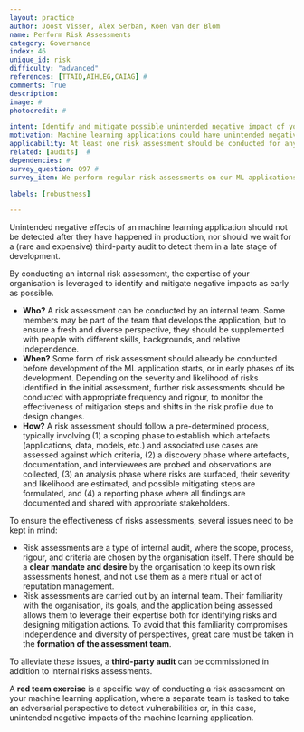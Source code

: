 ```yaml
---
layout: practice
author: Joost Visser, Alex Serban, Koen van der Blom
name: Perform Risk Assessments
category: Governance
index: 46
unique_id: risk
difficulty: "advanced"
references: [TTAID,AIHLEG,CAIAG] #
comments: True
description:
image: #
photocredit: #

intent: Identify and mitigate possible unintended negative impact of your machine learning application. #
motivation: Machine learning applications could have unintended negative impact on your users, the organisation, other organisations, or society at large. A risk assessment is a deliberate, structured process to identify such risks before they occur, so mitigating measures can be designed and implemented.  #
applicability: At least one risk assessment should be conducted for any machine learning application before it goes live. When the stakes are higher (e.g. safety-relevant, vulnerable users, use of personal information), risk assessments should be conducted more frequently and more thoroughly. #
related: [audits]  #
dependencies: #
survey_question: Q97 #
survey_item: We perform regular risk assessments on our ML applications, addressing impact on users, organisations, and society.

labels: [robustness]

---
```


Unintended negative effects of an machine learning application should not be detected after they have happened in production, nor should we  wait for a (rare and expensive) third-party audit to detect them in a late stage of development.

By conducting an internal risk assessment, the expertise of your organisation is leveraged to identify and mitigate negative impacts as early as possible.

* **Who?** A risk assessment can be conducted by an internal team. Some members may be part of the team that develops the application, but to ensure a fresh and diverse perspective, they should be supplemented with people with different skills, backgrounds, and relative independence.
* **When?** Some form of risk assessment should already be conducted before development of the ML application starts, or in early phases of its development. Depending on the severity and likelihood of risks identified in the initial assessment, further risk assessments should be conducted with appropriate frequency and rigour, to monitor the effectiveness of mitigation steps and shifts in the risk profile due to design changes.
* **How?** A risk assessment should follow a pre-determined process, typically involving (1) a scoping phase to establish which artefacts (applications, data, models, etc.) and associated use cases are assessed against which criteria, (2) a discovery phase where artefacts, documentation, and interviewees are probed and observations are collected, (3) an analysis phase where risks are surfaced, their severity and likelihood are estimated, and possible mitigating steps are formulated, and (4) a reporting phase where all findings are documented and shared with appropriate stakeholders.

To ensure the effectiveness of risks assessments, several issues need to be kept in mind:

* Risk assessments are a type of internal audit, where the scope, process, rigour, and criteria are chosen by the organisation itself. There should be a **clear mandate and desire** by the organisation to keep its own risk assessments honest, and not use them as a mere ritual or act of reputation management.
* Risk assessments are carried out by an internal team. Their familiarity with the organisation, its goals, and the application being assessed allows them to leverage their expertise both for identifying risks and designing mitigation actions. To avoid that this familiarity compromises independence and diversity of perspectives, great care must be taken in the **formation of the assessment team**.

To alleviate these issues, a **third-party audit** can be commissioned in addition to internal risks assessments.

A **red team exercise** is a specific way of conducting a risk assessment on your machine learning application, where a separate team is tasked to take an adversarial perspective to detect vulnerabilities or, in this case, unintended negative impacts of the machine learning application.
